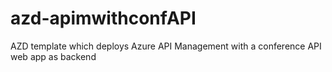 # azd-apimwithconfAPI
AZD template which deploys Azure API Management with a conference API web app as backend
